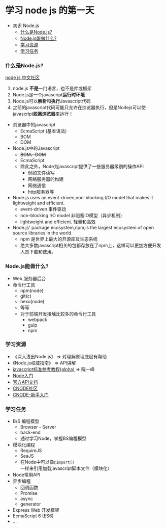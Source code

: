 # 学习 node js 的第一天


- 初识 Node.js
    - <a href="#什么是Node.js">什么是Node.js?</a>
    - <a href="#Node.js能做什么">Node.js能做什么?</a>
    - <a href="#学习资源">学习资源</a>
    - <a href="#学习任务">学习任务</a>

### <a name="#什么是Node.js">什么是Node.js?</a>

[node js 中文社区](https://cnodejs.org/)

1. node.js **不是**一门语言，也不是库或框架
2. Node.js是一个javascript**运行时环境**
3. Node.js可以**解析**和**执行**Javascript代码
4. 之前的javascript代码可能只允许在浏览器执行，但是Nodejs可以使javascript**脱离浏览器**来运行！

- 浏览器中的javascript
    - EcmaScript (基本语法)
    - BOM
    - DOM
- Node.js中的Javascript
    - <s>BOM、DOM</s>
    - EcmaScript
    - 除此之外，Node为javascript提供了一些服务器级别的操作API
        - 例如文件读写
        - 网络服务器的构建
        - 网络通信
        - http服务器等
- Node.js uses an event-driven,non-blocking I/O model that makes it lightweight and efficient.
    - event-driven 事件驱动
    - non-blocking I/O model 非阻塞IO模型（异步机制）
    - lightweight and efficient. 轻量和高效
- Node.js' package ecosystem,npm,is the largest ecosystem of open source libraries in the world.
    - npm 是世界上最大的开源库及生态系统
    - 绝大多数javascript相关的包都存放在了npm上，这样可以更加方便开发人员下载和使用。





 ### <a name="Node.js能做什么">Node.js能做什么?</a>

 - Web 服务器后台
 - 命令行工具
    - npm(node)
    - git(c)
    - hexo(node)
    - 等等
    - 对于前端开发接触比较多的命令行工具
        - webpack
        - gulp
        - npm



 ### <a name="学习资源">学习资源</a>

 - 《深入浅出Node.js》 => 对理解原理底层有帮助
 - 《Node.js权威指南》 => API讲解
 - [javascript标准参考教程(alpha)](http://javascript.ruanyifeng.com) => 阮一峰
 - [Node入门](http://www.nodebeginner.org/index-zh-cn.html)
 - [官方API文档](http://nodejs.org/dist/latest-v6.x/docs/api)
 - [CNODE社区](http://cnodejs.org)
 - [CNODE-新手入门](http://cnodejs.org/getstart)








 ### <a name="学习任务">学习任务</a>

 - B/S 编程模型
    - Browser - Server
    - back-end
    - 通过学习Node，掌握BS编程模型
- 模块化编程
    - RequireJS
    - SeaJS
    - 在Node中可以像`@import()`一样来引用加载javascript脚本文件（模块化）
- Node常用API
- 异步编程
    - 回调函数
    - Promise
    - async
    - generator
- Express Web 开发框架
- EcmaScript 6 (ES6)
- ...






